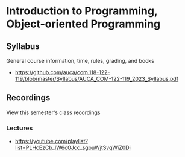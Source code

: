 Introduction to Programming, Object-oriented Programming
========================================================

## Syllabus

General course information, time, rules, grading, and books

* <https://github.com/auca/com.118-122-119/blob/master/Syllabus/AUCA_COM-122-119_2023_Syllabus.pdf>

## Recordings

View this semester's class recordings

### Lectures

* <https://youtube.com/playlist?list=PLHcEzCb_lW6c0Jcc_sgouWjtSvqWiZ0Di>

